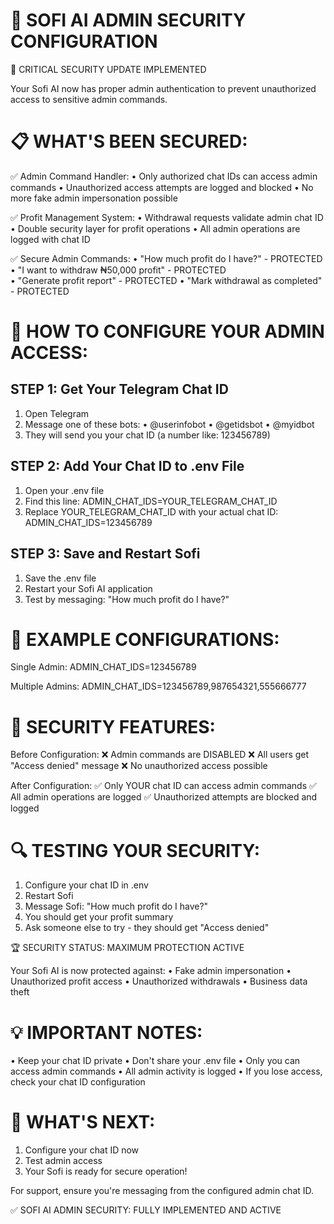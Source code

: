 🔐 SOFI AI ADMIN SECURITY CONFIGURATION
========================================

🚨 CRITICAL SECURITY UPDATE IMPLEMENTED

Your Sofi AI now has proper admin authentication to prevent unauthorized access to sensitive admin commands.

📋 WHAT'S BEEN SECURED:
======================

✅ Admin Command Handler:
   • Only authorized chat IDs can access admin commands
   • Unauthorized access attempts are logged and blocked
   • No more fake admin impersonation possible

✅ Profit Management System:
   • Withdrawal requests validate admin chat ID
   • Double security layer for profit operations
   • All admin operations are logged with chat ID

✅ Secure Admin Commands:
   • "How much profit do I have?" - PROTECTED
   • "I want to withdraw ₦50,000 profit" - PROTECTED  
   • "Generate profit report" - PROTECTED
   • "Mark withdrawal as completed" - PROTECTED

🔧 HOW TO CONFIGURE YOUR ADMIN ACCESS:
=====================================

STEP 1: Get Your Telegram Chat ID
----------------------------------
1. Open Telegram
2. Message one of these bots:
   • @userinfobot
   • @getidsbot
   • @myidbot
3. They will send you your chat ID (a number like: 123456789)

STEP 2: Add Your Chat ID to .env File
-------------------------------------
1. Open your .env file
2. Find this line:
   ADMIN_CHAT_IDS=YOUR_TELEGRAM_CHAT_ID
3. Replace YOUR_TELEGRAM_CHAT_ID with your actual chat ID:
   ADMIN_CHAT_IDS=123456789

STEP 3: Save and Restart Sofi
-----------------------------
1. Save the .env file
2. Restart your Sofi AI application
3. Test by messaging: "How much profit do I have?"

📄 EXAMPLE CONFIGURATIONS:
=========================

Single Admin:
ADMIN_CHAT_IDS=123456789

Multiple Admins:
ADMIN_CHAT_IDS=123456789,987654321,555666777

🚨 SECURITY FEATURES:
====================

Before Configuration:
❌ Admin commands are DISABLED
❌ All users get "Access denied" message
❌ No unauthorized access possible

After Configuration:
✅ Only YOUR chat ID can access admin commands
✅ All admin operations are logged
✅ Unauthorized attempts are blocked and logged

🔍 TESTING YOUR SECURITY:
========================

1. Configure your chat ID in .env
2. Restart Sofi
3. Message Sofi: "How much profit do I have?"
4. You should get your profit summary
5. Ask someone else to try - they should get "Access denied"

🏆 SECURITY STATUS: MAXIMUM PROTECTION ACTIVE

Your Sofi AI is now protected against:
• Fake admin impersonation
• Unauthorized profit access
• Unauthorized withdrawals
• Business data theft

💡 IMPORTANT NOTES:
==================

• Keep your chat ID private
• Don't share your .env file
• Only you can access admin commands
• All admin activity is logged
• If you lose access, check your chat ID configuration

🎯 WHAT'S NEXT:
==============

1. Configure your chat ID now
2. Test admin access
3. Your Sofi is ready for secure operation!

For support, ensure you're messaging from the configured admin chat ID.

✅ SOFI AI ADMIN SECURITY: FULLY IMPLEMENTED AND ACTIVE
